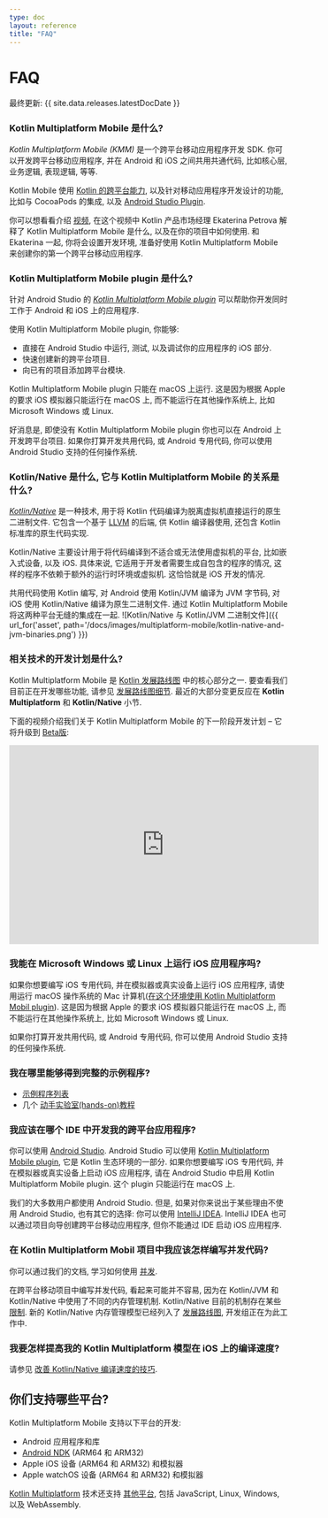 ```yaml
---
type: doc
layout: reference
title: "FAQ"
---
```


# FAQ

最终更新: {{ site.data.releases.latestDocDate }}

### Kotlin Multiplatform Mobile 是什么?

_Kotlin Multiplatform Mobile (KMM)_ 是一个跨平台移动应用程序开发 SDK.
你可以开发跨平台移动应用程序, 并在 Android 和 iOS 之间共用共通代码, 比如核心层, 业务逻辑, 表现逻辑, 等等.

Kotlin Mobile 使用 [Kotlin 的跨平台能力](../multiplatform/multiplatform.html), 以及针对移动应用程序开发设计的功能,
比如与 CocoaPods 的集成, 以及 [Android Studio Plugin](#what-is-the-kotlin-multiplatform-mobile-plugin).

你可以想看看介绍 [视频](https://www.youtube.com/watch?v=mdN6P6RI__k),
在这个视频中 Kotlin 产品市场经理 Ekaterina Petrova 解释了 Kotlin Multiplatform Mobile 是什么,
以及在你的项目中如何使用.
和 Ekaterina 一起, 你将会设置开发环境, 准备好使用 Kotlin Multiplatform Mobile 来创建你的第一个跨平台移动应用程序.

### Kotlin Multiplatform Mobile plugin 是什么?

针对 Android Studio 的 _[Kotlin Multiplatform Mobile plugin](https://plugins.jetbrains.com/plugin/14936-kotlin-multiplatform-mobile)_
可以帮助你开发同时工作于 Android 和 iOS 上的应用程序. 

使用 Kotlin Multiplatform Mobile plugin, 你能够:
* 直接在 Android Studio 中运行, 测试, 以及调试你的应用程序的 iOS 部分.
* 快速创建新的跨平台项目.
* 向已有的项目添加跨平台模块.

Kotlin Multiplatform Mobile plugin 只能在 macOS 上运行. 这是因为根据 Apple 的要求 iOS 模拟器只能运行在 macOS 上,
而不能运行在其他操作系统上, 比如 Microsoft Windows 或 Linux.

好消息是, 即使没有 Kotlin Multiplatform Mobile plugin 你也可以在 Android 上开发跨平台项目.
如果你打算开发共用代码, 或 Android 专用代码, 你可以使用 Android Studio 支持的任何操作系统.

### Kotlin/Native 是什么, 它与 Kotlin Multiplatform Mobile 的关系是什么?

_[Kotlin/Native](../native/native-overview.html)_ 是一种技术, 用于将 Kotlin 代码编译为脱离虚拟机直接运行的原生二进制文件.
它包含一个基于 [LLVM](https://llvm.org/) 的后端, 供 Kotlin 编译器使用, 还包含 Kotlin 标准库的原生代码实现.

Kotlin/Native 主要设计用于将代码编译到不适合或无法使用虚拟机的平台, 比如嵌入式设备, 以及 iOS.
具体来说, 它适用于开发者需要生成自包含的程序的情况, 这样的程序不依赖于额外的运行时环境或虚拟机.
这恰恰就是 iOS 开发的情况.

共用代码使用 Kotlin 编写, 对 Android 使用 Kotlin/JVM 编译为 JVM 字节码, 对 iOS 使用 Kotlin/Native 编译为原生二进制文件.
通过 Kotlin Multiplatform Mobile 将这两种平台无缝的集成在一起.
![Kotlin/Native 与 Kotlin/JVM 二进制文件]({{ url_for('asset', path='/docs/images/multiplatform-mobile/kotlin-native-and-jvm-binaries.png') }})

### 相关技术的开发计划是什么?

Kotlin Multiplatform Mobile 是 [Kotlin 发展路线图](../roadmap.html) 中的核心部分之一.
要查看我们目前正在开发哪些功能, 请参见 [发展路线图细节](../roadmap.html#roadmap-details). 
最近的大部分变更反应在 **Kotlin Multiplatform** 和 **Kotlin/Native** 小节.

下面的视频介绍我们关于 Kotlin Multiplatform Mobile 的下一阶段开发计划 – 它将升级到 [Beta版](../components-stability.html): 

<iframe width="560" height="360" src="https://www.youtube.com/embed/LE-Dy9XCLxk" frameborder="0" allow="accelerometer; autoplay; encrypted-media; gyroscope; picture-in-picture" allowfullscreen></iframe>

### 我能在 Microsoft Windows 或 Linux 上运行 iOS 应用程序吗?

如果你想要编写 iOS 专用代码, 并在模拟器或真实设备上运行 iOS 应用程序,
请使用运行 macOS 操作系统的 Mac 计算机([在这个环境使用 Kotlin Multiplatform Mobil plugin](#what-is-the-kotlin-multiplatform-mobile-plugin)).
这是因为根据 Apple 的要求 iOS 模拟器只能运行在 macOS 上, 而不能运行在其他操作系统上, 比如 Microsoft Windows 或 Linux.

如果你打算开发共用代码, 或 Android 专用代码, 你可以使用 Android Studio 支持的任何操作系统.

### 我在哪里能够得到完整的示例程序?

* [示例程序列表](multiplatform-mobile-samples.html)
* 几个 [动手实验室(hands-on)教程](https://play.kotlinlang.org/hands-on/overview)

### 我应该在哪个 IDE 中开发我的跨平台应用程序?

你可以使用 [Android Studio](https://developer.android.com/studio).
Android Studio 可以使用 [Kotlin Multiplatform Mobile plugin](#what-is-the-kotlin-multiplatform-mobile-plugin),
它是 Kotlin 生态环境的一部分.
如果你想要编写 iOS 专用代码, 并在模拟器或真实设备上启动 iOS 应用程序, 请在 Android Studio 中启用 Kotlin Multiplatform Mobile plugin.
这个 plugin 只能运行在 macOS 上.

我们的大多数用户都使用 Android Studio.
但是, 如果对你来说出于某些理由不使用 Android Studio, 也有其它的选择: 你可以使用 [IntelliJ IDEA](https://www.jetbrains.com/idea/download).
IntelliJ IDEA 也可以通过项目向导创建跨平台移动应用程序, 但你不能通过 IDE 启动 iOS 应用程序.

### 在 Kotlin Multiplatform Mobil 项目中我应该怎样编写并发代码?

你可以通过我们的文档, 学习如何使用 [并发](multiplatform-mobile-concurrency-overview.html).

在跨平台移动项目中编写并发代码, 看起来可能并不容易, 因为在 Kotlin/JVM 和 Kotlin/Native 中使用了不同的内存管理机制.
Kotlin/Native 目前的机制存在某些 [限制](../native/native-immutability.html#concurrency-in-kotlin-native).
新的 Kotlin/Native 内存管理模型已经列入了 [发展路线图](https://blog.jetbrains.com/kotlin/2020/07/kotlin-native-memory-management-roadmap),
开发组正在为此工作中.

### 我要怎样提高我的 Kotlin Multiplatform 模型在 iOS 上的编译速度?
请参见 [改善 Kotlin/Native 编译速度的技巧](../native/native-improving-compilation-time.html).

## 你们支持哪些平台?

Kotlin Multiplatform Mobile 支持以下平台的开发:

* Android 应用程序和库
* [Android NDK](https://developer.android.com/ndk) (ARM64 和 ARM32)
* Apple iOS 设备 (ARM64 和 ARM32) 和模拟器
* Apple watchOS 设备 (ARM64 和 ARM32) 和模拟器

[Kotlin Multiplatform](../multiplatform/multiplatform.html) 技术还支持 [其他平台](../multiplatform/multiplatform-dsl-reference.html#targets),
包括 JavaScript, Linux, Windows, 以及 WebAssembly.
